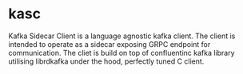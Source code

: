 # kasc
Kafka Sidecar Client is a language agnostic kafka client.
The client is intended to operate as a sidecar exposing GRPC endpoint for communication.
The cliet is build on top of confluentinc kafka library utilising librdkafka under the hood, perfectly tuned C client.


